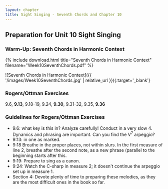 ```yaml
---
layout: chapter
title: Sight Singing - Seventh Chords and Chapter 10
---
```


## Preparation for Unit 10 Sight Singing

### Warm-Up: Seventh Chords in Harmonic Context

{% include download.html title="Seventh Chords in Harmonic Context" filename="Week10SeventhChords.pdf" %}

![Seventh Chords in Harmonic Context]({{ '/images/Week10SeventhChords.jpg' | relative_url }}){:target='_blank'}

### Rogers/Ottman Exercises

9.6, **9.13**, 9.18-19, 9.24, **9.30**, 9.31-32, 9.35, **9.36**

### Guidelines for Rogers/Ottman Exercises

- 9.6: what key is this in? Analyze carefully! Conduct in a very slow 4. Dynamics and phrasing are important. Can you find the V<sup>7</sup> arpeggio?
- 9:13: in one as marked.
- 9:18 Breathe in the proper places, not within slurs. In the first measure of line 2, breathe after the second note, as a new phrase (parallel to the beginning starts after this.
- 9:19: Prepare to sing as a canon.
- 9:24: Watch the C-sharp in measure 2; it doesn't continue the arpeggio set up in measure 1.
- Section 4: Devote plenty of time to preparing these melodies, as they are the most difficult ones in the book so far.